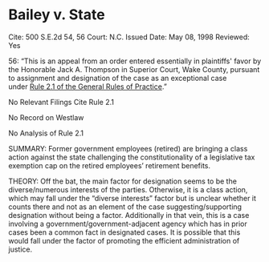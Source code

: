 # Bailey v. State

Cite: 500 S.E.2d 54, 56
Court: N.C.
Issued Date: May 08, 1998
Reviewed: Yes

56: “This is an appeal from an order entered essentially in plaintiffs' favor by the Honorable Jack A. Thompson in Superior Court, Wake County, pursuant to assignment and designation of the case as an exceptional case under [Rule 2.1 of the General Rules of Practice](https://1.next.westlaw.com/Link/Document/FullText?findType=L&pubNum=1008947&cite=NCRSUPDR2.1&originatingDoc=Ic4cb90d5031611da9439b076ef9ec4de&refType=LQ&originationContext=document&transitionType=DocumentItem&ppcid=34b064264e524074b2b73d00ef6c3802&contextData=(sc.Search)).”

No Relevant Filings Cite Rule 2.1

No Record on Westlaw

No Analysis of Rule 2.1

SUMMARY: Former government employees (retired) are bringing a class action against the state challenging the constitutionality of a legislative tax exemption cap on the retired employees’ retirement benefits. 

THEORY: Off the bat, the main factor for designation seems to be the diverse/numerous interests of the parties. Otherwise, it is a class action, which may fall under the “diverse interests” factor but is unclear whether it counts there and not as an element of the case suggesting/supporting designation without being a factor. Additionally in that vein, this is a case involving a government/government-adjacent agency which has in prior cases been a common fact in designated cases. It is possible that this would fall under the factor of promoting the efficient administration of justice.